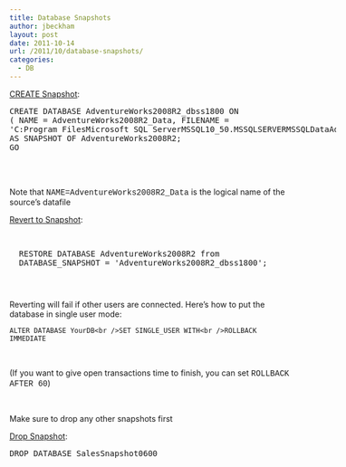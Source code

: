 ```yaml
---
title: Database Snapshots
author: jbeckham
layout: post
date: 2011-10-14
url: /2011/10/database-snapshots/
categories:
  - DB
---
```

<a href="http://msdn.microsoft.com/en-us/library/ms175876.aspx" target="_blank">CREATE Snapshot</a>:

<pre style="width: 577px; height: 128px">CREATE DATABASE AdventureWorks2008R2_dbss1800 ON
( NAME = AdventureWorks2008R2_Data, FILENAME = 
'C:Program FilesMicrosoft SQL ServerMSSQL10_50.MSSQLSERVERMSSQLDataAdventureWorks2008R2_data_1800.ss' )
AS SNAPSHOT OF AdventureWorks2008R2;
GO</pre>

Note that <font face="Courier New">NAME=AdventureWorks2008R2_Data</font> is the logical name of the source’s datafile

<a href="http://msdn.microsoft.com/en-us/library/ms189281.aspx" target="_blank">Revert to Snapshot</a>:

<pre style="width: 577px; height: 105px"><p>
  RESTORE DATABASE AdventureWorks2008R2 from 
  DATABASE_SNAPSHOT = 'AdventureWorks2008R2_dbss1800';
</p>

<p>
  GO
</p></pre>

Reverting will fail if other users are connected. Here’s how to put the database in single user mode:

    ALTER DATABASE YourDB<br />SET SINGLE_USER WITH<br />ROLLBACK IMMEDIATE

&#160;

(If you want to give open transactions time to finish, you can set <font face="Courier New">ROLLBACK AFTER 60</font>)

&#160;

Make sure to drop any other snapshots first

<a href="http://msdn.microsoft.com/en-us/library/ms190220.aspx" target="_blank">Drop Snapshot</a>:

<pre>DROP DATABASE SalesSnapshot0600</pre>